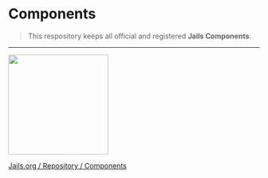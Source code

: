 # Components

> This respository keeps all official and registered **Jails Components**.

---


<img src="http://jails-org.github.io/Jails/repository/assets/images/co.png" width="200" />  

[Jails.org / Repository / Components](//jails-org.github.io/Jails/repository/components.htm "Repository for Jails Components")
